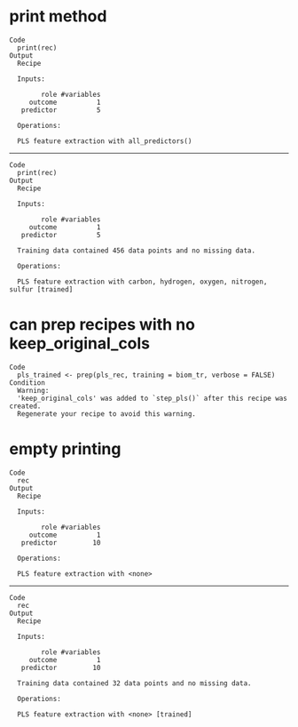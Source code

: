 # print method

    Code
      print(rec)
    Output
      Recipe
      
      Inputs:
      
            role #variables
         outcome          1
       predictor          5
      
      Operations:
      
      PLS feature extraction with all_predictors()

---

    Code
      print(rec)
    Output
      Recipe
      
      Inputs:
      
            role #variables
         outcome          1
       predictor          5
      
      Training data contained 456 data points and no missing data.
      
      Operations:
      
      PLS feature extraction with carbon, hydrogen, oxygen, nitrogen, sulfur [trained]

# can prep recipes with no keep_original_cols

    Code
      pls_trained <- prep(pls_rec, training = biom_tr, verbose = FALSE)
    Condition
      Warning:
      'keep_original_cols' was added to `step_pls()` after this recipe was created.
      Regenerate your recipe to avoid this warning.

# empty printing

    Code
      rec
    Output
      Recipe
      
      Inputs:
      
            role #variables
         outcome          1
       predictor         10
      
      Operations:
      
      PLS feature extraction with <none>

---

    Code
      rec
    Output
      Recipe
      
      Inputs:
      
            role #variables
         outcome          1
       predictor         10
      
      Training data contained 32 data points and no missing data.
      
      Operations:
      
      PLS feature extraction with <none> [trained]

